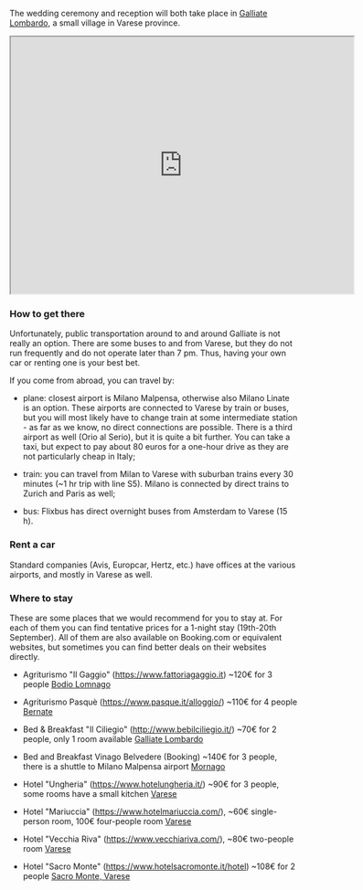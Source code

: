 <link rel="stylesheet" type="text/css" href="style.css">

The wedding ceremony and reception will both take place in [Galliate Lombardo](https://maps.app.goo.gl/xAy4S327aN14Aw997), a small village in Varese province.

<iframe src="https://www.google.com/maps/d/u/0/embed?mid=1nwJ5843QkM0AVAvq_k-dv4sXxZVAAVo&ehbc=2E312F&noprof=1" width="600" height="450"></iframe>

### How to get there

Unfortunately, public transportation around to and around Galliate is not really an option. There are some buses to and from Varese, but they do not run frequently and do not operate later than 7 pm. 
Thus, having your own car or renting one is your best bet.
 
If you come from abroad, you can travel by:

* plane: closest airport is Milano Malpensa, otherwise also Milano Linate is an option.
  These airports are connected to Varese by train or buses, but you will most likely have to change train at some intermediate station - as far as we know, no direct connections are possible.
  There is a third airport as well (Orio al Serio), but it is quite a bit further.
  You can take a taxi, but expect to pay about 80 euros for a one-hour drive as they are not particularly cheap in Italy;

* train: you can travel from Milan to Varese with suburban trains every 30 minutes (~1 hr trip with line S5). Milano is connected by direct trains to Zurich and Paris as well;

* bus: Flixbus has direct overnight buses from Amsterdam to Varese (15 h).


### Rent a car
Standard companies (Avis, Europcar, Hertz, etc.) have offices at the various airports, and mostly in Varese as well.



### Where to stay
These are some places that we would recommend for you to stay at. For each of them you can find tentative prices for a 1-night stay (19th-20th September). All of them are also available on Booking.com or equivalent websites, but sometimes you can find better deals on their websites directly.

* Agriturismo "Il Gaggio" (https://www.fattoriagaggio.it) ~120€ for 3 people [Bodio Lomnago](https://maps.app.goo.gl/ykFawXXfXEz2XjYW6)

* Agriturismo Pasquè (https://www.pasque.it/alloggio/) ~110€ for 4 people [Bernate](https://maps.app.goo.gl/eP66RWMeqY56XHwn7)

* Bed & Breakfast "Il Ciliegio" (http://www.bebilciliegio.it/) ~70€ for 2 people, only 1 room available [Galliate Lombardo](https://maps.app.goo.gl/xAy4S327aN14Aw997)

* Bed and Breakfast Vinago Belvedere (Booking) ~140€ for 3 people, there is a shuttle to Milano Malpensa airport [Mornago](https://maps.app.goo.gl/FeuoZihW29ANscxt8)

* Hotel "Ungheria" (https://www.hotelungheria.it/) ~90€ for 3 people, some rooms have a small kitchen [Varese](https://maps.app.goo.gl/Cr2HgdKqhv7YmCf48)

* Hotel "Mariuccia" (https://www.hotelmariuccia.com/), ~60€ single-person room, 100€ four-people room [Varese](https://maps.app.goo.gl/Cr2HgdKqhv7YmCf48)

* Hotel "Vecchia Riva" (https://www.vecchiariva.com/), ~80€ two-people room [Varese](https://maps.app.goo.gl/Cr2HgdKqhv7YmCf48)

* Hotel "Sacro Monte" (https://www.hotelsacromonte.it/hotel) ~108€ for 2 people [Sacro Monte, Varese](https://maps.app.goo.gl/LoPAEW2cRHDjZwu4A)
